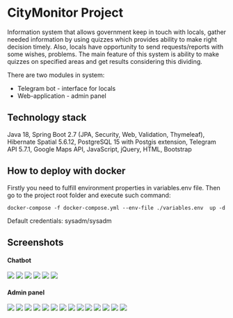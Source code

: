 # CityMonitor Project

Information system that allows government keep in touch with locals, gather needed information by using quizzes which provides ability to make right decision timely. Also, locals have opportunity to send requests/reports with some wishes, problems. The main feature of this system is ability to make quizzes on specified areas and get results considering this dividing.

There are two modules in system:
* Telegram bot - interface for locals
* Web-application - admin panel

## Technology stack
Java 18, Spring Boot 2.7 (JPA, Security, Web, Validation, Thymeleaf), Hibernate Spatial 5.6.12, PostgreSQL 15 with Postgis extension, Telegram API 5.7.1, Google Maps API, JavaScript, jQuery, HTML, Bootstrap

## How to deploy with docker

Firstly you need to fulfill environment properties in variables.env file.
Then go to the project root folder and execute such command:

```
docker-compose -f docker-compose.yml --env-file ./variables.env  up -d
```

Default credentials: sysadm/sysadm

## Screenshots

#### Chatbot
![](resources/images/tg1.jpg)
![](resources/images/tg2.jpg)
![](resources/images/tg3.jpg)
![](resources/images/tg4.jpg)
![](resources/images/tg5.jpg)
![](resources/images/tg6.jpg)

#### Admin panel
![](resources/images/Screenshot_2.png)
![](resources/images/Screenshot_7.png)
![](resources/images/Screenshot_1.png)
![](resources/images/Screenshot_3.png)
![](resources/images/Screenshot_4.png)
![](resources/images/Screenshot_6.png)
![](resources/images/Screenshot_8.png)
![](resources/images/Screenshot_9.png)
![](resources/images/Screenshot_10.png)
![](resources/images/Screenshot_11.png)
![](resources/images/Screenshot_12.png)
![](resources/images/Screenshot_13.png)
![](resources/images/Screenshot_14.png)
![](resources/images/Screenshot_15.png)
